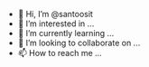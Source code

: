 - 👋 Hi, I’m @santoosit
- 👀 I’m interested in ...
- 🌱 I’m currently learning ...
- 💞️ I’m looking to collaborate on ...
- 📫 How to reach me ...

<!---
santoosit/santoosit is a ✨ special ✨ repository because its `README.md` (this file) appears on your GitHub profile.
You can click the Preview link to take a look at your changes.
--->
